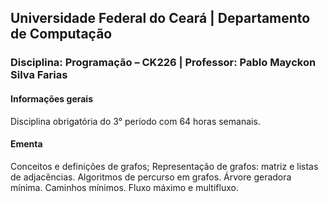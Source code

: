 ## **Universidade Federal do Ceará** | **Departamento de Computação**
### **Disciplina: Programação – CK226** | **Professor:  Pablo Mayckon Silva Farias**

#### Informações gerais

Disciplina obrigatória do 3° período com 64 horas semanais.

#### Ementa

Conceitos e definições de grafos; Representação de grafos: matriz e listas de adjacências. Algoritmos de percurso em grafos. Árvore geradora mínima. Caminhos mínimos. Fluxo máximo e multifluxo.